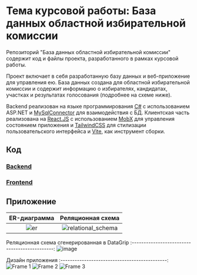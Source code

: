 # Тема курсовой работы: База данных областной избирательной комиссии
Репозиторий "База данных областной избирательной комиссии" содержит код и файлы проекта, разработанного в рамках курсовой работы.

Проект включает в себя разработанную базу данных и веб-приложение для управления ею. База данных создана для областной избирательной комиссии и содержит информацию о избирателях, кандидатах, участках и результатах голосования (подробнее на схеме ниже).

Backend реализован на языке программирования [C#](https://dotnet.microsoft.com/en-us/apps/aspnet) с использованием ASP.NET и [MySqlConnector](https://mysqlconnector.net/) для взаимодействия с БД. Клиентская часть реализована на [React.JS](https://react.dev/) с использованием [MobX](https://mobx.js.org/README.html) для управления состоянием приложения и [TailwindCSS](https://tailwindcss.com/) для стилизации пользовательского интерфейса и [Vite](https://vite-docs-ru.vercel.app/), как инструмент сборки.

## Код
### [Backend](App/Backend/ElectionBack/ElectionBack)
### [Frontend](App/Client/ElectionClient)

## Приложение
ER-диаграмма               | Реляционная схема
:-------------------------:|:-------------------------:
![er](https://user-images.githubusercontent.com/63536056/233777829-98685fc0-6b44-48d3-aba5-1a2929353ff5.png)|![relational_schema](https://user-images.githubusercontent.com/63536056/233777865-eba06628-5db3-4936-ba36-9ecec6dc43b1.png)

Реляционная схема сгенерированная в DataGrip
:---------------------------------------------:
![image](https://user-images.githubusercontent.com/63536056/233778047-d79873e9-dd8d-474d-b0a6-2e52ec1c964b.png)

Дизайн приложения
:---------------------------------------------:
![Frame 1](https://user-images.githubusercontent.com/63536056/229291617-7175c379-7a77-4542-adc6-fc505d74a7f0.jpg)
![Frame 2](https://user-images.githubusercontent.com/63536056/229291625-9581ed89-079e-4129-be35-5e619b0ab9de.jpg)
![Frame 3](https://user-images.githubusercontent.com/63536056/229291641-92121be2-ec5c-4ae5-a70c-e3baa7add310.jpg)

